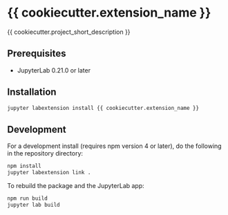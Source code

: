# {{ cookiecutter.extension_name }}

{{ cookiecutter.project_short_description }}


## Prerequisites

* JupyterLab 0.21.0 or later

## Installation

```bash
jupyter labextension install {{ cookiecutter.extension_name }}
```

## Development

For a development install (requires npm version 4 or later), do the following in the repository directory:

```bash
npm install
jupyter labextension link .
```

To rebuild the package and the JupyterLab app:

```bash
npm run build
jupyter lab build
```

